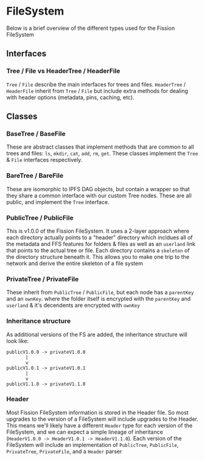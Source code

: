 # FileSystem

Below is a brief overview of the different types used for the Fission FileSystem

## Interfaces

### Tree / File vs HeaderTree / HeaderFile
`Tree` / `File` describe the main interfaces for trees and files. `HeaderTree` / `HeaderFile` inherit from `Tree` / `File` but include extra methods for dealing with header options (metadata, pins, caching, etc).

## Classes

### BaseTree / BaseFile
These are abstract classes that implement methods that are common to all trees and files: `ls`, `mkdir`, `cat`, `add`, `rm`, `get`. These classes implement the `Tree` & `File` interfaces respectively.

### BareTree / BareFile
These are isomorphic to IPFS DAG objects, but contain a wrapper so that they share a common interface with our custom Tree nodes. These are all public, and implement the `Tree` interface.

### PublicTree / PublicFile
This is v1.0.0 of the Fission FileSystem. It uses a 2-layer approach where each directory actually points to a "header" directory which incldues all of the metadata and FFS features for folders & files as well as an `userland` link that points to the actual tree or file. Each directory contains a `skeleton` of the directory structure beneath it. This allows you to make one trip to the network and derive the entire skeleton of a file system

### PrivateTree / PrivateFile
These inherit from `PublicTree` / `PublicFile`, but each node has a `parentKey` and an `ownKey`. where the folder itself is encrypted with the `parentKey` and `userland` & it's decendents are encrypted with `ownKey`

### Inheritance structure
As additional versions of the FS are added, the inheritance structure will look like:
```
publicV1.0.0 -> privateV1.0.0
       |                 
       v
publicV1.0.1 -> privateV1.0.1
       |                 
       v
publicV1.1.0 -> privateV1.1.0
```

### Header
Most Fission FileSystem information is stored in the Header file. So most upgrades to the version of a FileSystem will include upgrades to the Header. This means we'll likely have a different `Header` type for each version of the FileSystem, and we can expect a simple lineage of inheritance (`HeaderV1.0.0 -> HeaderV1.0.1 -> HeaderV1.1.0`). Each version of the FileSystem will include an implementation of `PublicTree`, `PublicFile`, `PrivateTree`, `PrivateFile`, and a `Header` parser
